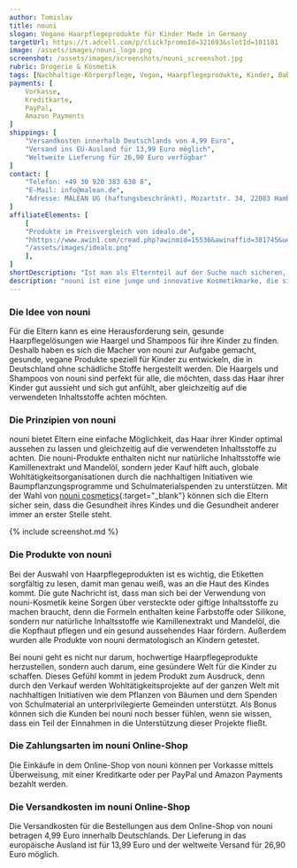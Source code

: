 ```yaml
---
author: Tomislav
title: nouni
slogan: Vegane Haarpflegeprodukte für Kinder Made in Germany
targetUrl: https://t.adcell.com/p/click?promoId=321693&slotId=101181
image: /assets/images/nouni_logo.png
screenshot: /assets/images/screenshots/nouni_screenshot.jpg
rubric: Drogerie & Kosmetik
tags: [Nachhaltige-Körperpflege, Vegan, Haarpflegeprodukte, Kinder, Baby, Haargel, Shampoo, Kosmetik, Made-in-Germany]
payments: [
    Vorkasse,
    Kreditkarte,
    PayPal,
    Amazon Payments
]
shippings: [
    "Versandkosten innerhalb Deutschlands von 4,99 Euro",
    "Versand ins EU-Ausland für 13,99 Euro möglich",
    "Weltweite Lieferung für 26,90 Euro verfügbar"
]
contact: [
    "Telefon: +49 30 920 383 630 8",
    "E-Mail: info@malean.de",
    "Adresse: MALEAN UG (haftungsbeschränkt), Mozartstr. 34, 22083 Hamburg"
]
affiliateElements: [
    [
    "Produkte im Preisvergleich von idealo.de", 
    "hhttps://www.awin1.com/cread.php?awinmid=15536&awinaffid=381745&ued=https%3A%2F%2Fwww.idealo.de%2Fpreisvergleich%2FMainSearchProductCategory.html%3Fq%3Dnouni", 
    "/assets/images/idealo.png"
    ],
]
shortDescription: "Ist man als Elternteil auf der Suche nach sicheren, zuverlässigen Haarpflegelösungen wie Haargel und Shampoo für Kinder und Babys, dann ist man bei nouni aus Deutschland genau richtig."
description: "nouni ist eine junge und innovative Kosmetikmarke, die sich auf die Entwicklung von natürlichen und veganen Haarpflegeprodukten speziell für Kinder spezialisiert hat. Die Produkte von nouni werden ohne schädliche Substanzen in Deutschland hergestellt und werden von TV- und Online-Kampagnen unterstützt."
---
```


### Die Idee von nouni

Für die Eltern kann es eine Herausforderung sein, gesunde Haarpflegelösungen wie Haargel und Shampoos für ihre Kinder zu finden. Deshalb haben es sich die Macher von nouni zur Aufgabe gemacht, gesunde, vegane Produkte speziell für Kinder zu entwickeln, die in Deutschland ohne schädliche Stoffe hergestellt werden. Die Haargels und Shampoos von nouni sind perfekt für alle, die möchten, dass das Haar ihrer Kinder gut aussieht und sich gut anfühlt, aber gleichzeitig auf die verwendeten Inhaltsstoffe achten möchten.

### Die Prinzipien von nouni

nouni bietet Eltern eine einfache Möglichkeit, das Haar ihrer Kinder optimal aussehen zu lassen und gleichzeitig auf die verwendeten Inhaltsstoffe zu achten. Die nouni-Produkte enthalten nicht nur natürliche Inhaltsstoffe wie Kamillenextrakt und Mandelöl, sondern jeder Kauf hilft auch, globale Wohltätigkeitsorganisationen durch die nachhaltigen Initiativen wie Baumpflanzungsprogramme und Schulmaterialspenden zu unterstützen. Mit der Wahl von [nouni cosmetics](https://nouni.hair/pages/nouni-haargel-shampoo-aus-deutschland){:target="_blank"} können sich die Eltern sicher sein, dass die Gesundheit ihres Kindes und die Gesundheit anderer immer an erster Stelle steht.

{% include screenshot.md %}

### Die Produkte von nouni

Bei der Auswahl von Haarpflegeprodukten ist es wichtig, die Etiketten sorgfältig zu lesen, damit man genau weiß, was an die Haut des Kindes kommt. Die gute Nachricht ist, dass man sich bei der Verwendung von nouni-Kosmetik keine Sorgen über versteckte oder giftige Inhaltsstoffe zu machen braucht, denn die Formeln enthalten keine Farbstoffe oder Silikone, sondern nur natürliche Inhaltsstoffe wie Kamillenextrakt und Mandelöl, die die Kopfhaut pflegen und ein gesund aussehendes Haar fördern. Außerdem wurden alle Produkte von nouni dermatologisch an Kindern getestet.

Bei nouni geht es nicht nur darum, hochwertige Haarpflegeprodukte herzustellen, sondern auch darum, eine gesündere Welt für die Kinder zu schaffen. Dieses Gefühl kommt in jedem Produkt zum Ausdruck, denn durch den Verkauf werden Wohltätigkeitsprojekte auf der ganzen Welt mit nachhaltigen Initiativen wie dem Pflanzen von Bäumen und dem Spenden von Schulmaterial an unterprivilegierte Gemeinden unterstützt. Als Bonus können sich die Kunden bei nouni noch besser fühlen, wenn sie wissen, dass ein Teil der Einnahmen in die Unterstützung dieser Projekte fließt.

### Die Zahlungsarten im nouni Online-Shop

Die Einkäufe in dem Online-Shop von nouni können per Vorkasse mittels Überweisung, mit einer Kreditkarte oder per PayPal und Amazon Payments bezahlt werden.

### Die Versandkosten im nouni Online-Shop

Die Versandkosten für die Bestellungen aus dem Online-Shop von nouni betragen 4,99 Euro innerhalb Deutschlands. Der Lieferung in das europäische Ausland ist für 13,99 Euro und der weltweite Versand für 26,90 Euro möglich.